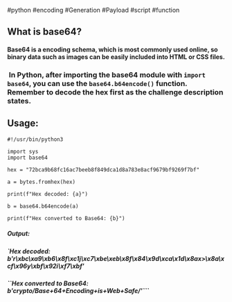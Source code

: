 #python #encoding #Generation #Payload #script #function 



## What is base64?

#### Base64 is a encoding schema, which is most commonly used online, so binary data such as images can be easily included into HTML or CSS files.

###  In Python, after importing the base64 module with `import base64`, you can use the `base64.b64encode()` function. Remember to decode the hex first as the challenge description states.



## Usage: 

````
#!/usr/bin/python3

import sys
import base64

hex = "72bca9b68fc16ac7beeb8f849dca1d8a783e8acf9679bf9269f7bf"

a = bytes.fromhex(hex)

print(f"Hex decoded: {a}")

b = base64.b64encode(a)

print(f"Hex converted to Base64: {b}")
````

##### Output:
##### `Hex decoded: b'r\xbc\xa9\xb6\x8f\xc1j\xc7\xbe\xeb\x8f\x84\x9d\xca\x1d\x8ax>\x8a\xcf\x96y\xbf\x92i\xf7\xbf'
##### ``Hex converted to Base64: b'crypto/Base+64+Encoding+is+Web+Safe/'```